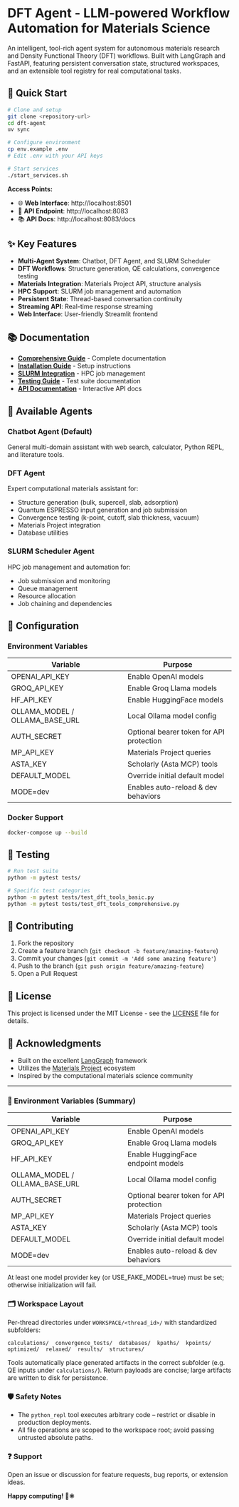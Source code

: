 # DFT Agent - LLM-powered Workflow Automation for Materials Science

An intelligent, tool-rich agent system for autonomous materials research and Density Functional Theory (DFT) workflows. Built with LangGraph and FastAPI, featuring persistent conversation state, structured workspaces, and an extensible tool registry for real computational tasks.

## 🚀 Quick Start

```bash
# Clone and setup
git clone <repository-url>
cd dft-agent
uv sync

# Configure environment
cp env.example .env
# Edit .env with your API keys

# Start services
./start_services.sh
```

**Access Points:**
- 🌐 **Web Interface**: http://localhost:8501
- 🔧 **API Endpoint**: http://localhost:8083
- 📚 **API Docs**: http://localhost:8083/docs

## ✨ Key Features

- **Multi-Agent System**: Chatbot, DFT Agent, and SLURM Scheduler
- **DFT Workflows**: Structure generation, QE calculations, convergence testing
- **Materials Integration**: Materials Project API, structure analysis
- **HPC Support**: SLURM job management and automation
- **Persistent State**: Thread-based conversation continuity
- **Streaming API**: Real-time response streaming
- **Web Interface**: User-friendly Streamlit frontend

## 📚 Documentation

- **[Comprehensive Guide](docs/COMPREHENSIVE_GUIDE.md)** - Complete documentation
- **[Installation Guide](docs/guides/installation.md)** - Setup instructions
- **[SLURM Integration](docs/guides/SLURM_SCHEDULER.md)** - HPC job management
- **[Testing Guide](docs/guides/testing.md)** - Test suite documentation
- **[API Documentation](http://localhost:8083/docs)** - Interactive API docs

## 🤖 Available Agents

### Chatbot Agent (Default)
General multi-domain assistant with web search, calculator, Python REPL, and literature tools.

### DFT Agent
Expert computational materials assistant for:
- Structure generation (bulk, supercell, slab, adsorption)
- Quantum ESPRESSO input generation and job submission
- Convergence testing (k-point, cutoff, slab thickness, vacuum)
- Materials Project integration
- Database utilities

### SLURM Scheduler Agent
HPC job management and automation for:
- Job submission and monitoring
- Queue management
- Resource allocation
- Job chaining and dependencies

## 🔧 Configuration

### Environment Variables

| Variable | Purpose |
|----------|---------|
| OPENAI_API_KEY | Enable OpenAI models |
| GROQ_API_KEY | Enable Groq Llama models |
| HF_API_KEY | Enable HuggingFace models |
| OLLAMA_MODEL / OLLAMA_BASE_URL | Local Ollama model config |
| AUTH_SECRET | Optional bearer token for API protection |
| MP_API_KEY | Materials Project queries |
| ASTA_KEY | Scholarly (Asta MCP) tools |
| DEFAULT_MODEL | Override initial default model |
| MODE=dev | Enables auto-reload & dev behaviors |

### Docker Support

```bash
docker-compose up --build
```

## 🧪 Testing

```bash
# Run test suite
python -m pytest tests/

# Specific test categories
python -m pytest tests/test_dft_tools_basic.py
python -m pytest tests/test_dft_tools_comprehensive.py
```

## 🤝 Contributing

1. Fork the repository
2. Create a feature branch (`git checkout -b feature/amazing-feature`)
3. Commit your changes (`git commit -m 'Add some amazing feature'`)
4. Push to the branch (`git push origin feature/amazing-feature`)
5. Open a Pull Request

## 📄 License

This project is licensed under the MIT License - see the [LICENSE](LICENSE) file for details.

## 🙏 Acknowledgments

- Built on the excellent [LangGraph](https://github.com/langchain-ai/langgraph) framework
- Utilizes the [Materials Project](https://materialsproject.org/) ecosystem
- Inspired by the computational materials science community

---

### 🔐 Environment Variables (Summary)

| Variable | Purpose |
|----------|---------|
| OPENAI_API_KEY | Enable OpenAI models |
| GROQ_API_KEY | Enable Groq Llama models |
| HF_API_KEY | Enable HuggingFace endpoint models |
| OLLAMA_MODEL / OLLAMA_BASE_URL | Local Ollama model config |
| AUTH_SECRET | Optional bearer token for API protection |
| MP_API_KEY | Materials Project queries |
| ASTA_KEY | Scholarly (Asta MCP) tools |
| DEFAULT_MODEL | Override initial default model |
| MODE=dev | Enables auto-reload & dev behaviors |

At least one model provider key (or USE_FAKE_MODEL=true) must be set; otherwise initialization will fail.

### 🗂 Workspace Layout

Per-thread directories under `WORKSPACE/<thread_id>/` with standardized subfolders:

```text
calculations/  convergence_tests/  databases/  kpaths/  kpoints/  optimized/  relaxed/  results/  structures/
```

Tools automatically place generated artifacts in the correct subfolder (e.g. QE inputs under `calculations/`). Return payloads are concise; large artifacts are written to disk for persistence.

### 🛡 Safety Notes

- The `python_repl` tool executes arbitrary code – restrict or disable in production deployments.
- All file operations are scoped to the workspace root; avoid passing untrusted absolute paths.

### ❓ Support

Open an issue or discussion for feature requests, bug reports, or extension ideas.

**Happy computing! 🧪⚛️**
